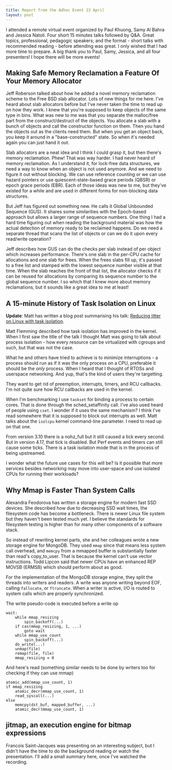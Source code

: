 ```yaml
---
title: Report from the Adhoc Event 23 April
layout: post
---
```

<!-- excerpt start -->
I attended a remote virtual event organized by Paul Khuong, Samy Al Bahra and
Jessica Natoli. Four short 15 minutes talks followed by Q&A. Great topics,
professional, pedagogic speakers; and the format - short talks with
recommended reading - before attending was great. I only wished that I had more
time to prepare. A big thank you to Paul, Samy, Jessica, and all four
presenters! I hope there will be more events!
<!-- excerpt end -->

## Making Safe Memory Reclamation a Feature Of Your Memory Allocator
Jeff Roberson talked about how he added a novel memory reclamation scheme to
the Free BSD slab allocator. Lots of new things for me here. I've heard about
slab allocators before but I've never taken the time to read up on how they
work. I knew that you're supposed to keep objects of the same type in bins.
What was new to me was that you separate the malloc/free part from the
construct/destruct of the objects. You allocate a slab with a bunch of objects
and call the constructor function on them. Then you hand the objects out as
the clients need them. But when you get an object back, you keep it around in
a "base-constructed" state. So when it's needed again you can just hand it out. 

Slab allocators are a neat idea and I think I could grasp it, but then there's
memory reclamation. Phew! That was way harder. I had never heard of memory
reclamation. As I understand it, for lock-free data structures, we need a way
to know when an object is not used anymore. And we need to figure it out without
blocking. We can use reference counting or we can use hazard pointers or  use
quiescent-state-based grace periods (QBSR) or epoch grace periods (EBR). Each of those ideas
was new to me, but they've existed for a  while and are used in different
forms for non-blocking data structures.

But Jeff has figured out something new. He calls it Global Unbounded Sequence
(GUS). It shares some similarities with the Epoch-based approach but allows a
larger range of sequence numbers. One thing I had a hard time figuring out when
reading the background material was how the actual detection of memory ready to
be reclaimed happens. Do we need a separate thread that scans the list of objects
or can we do it upon every read/write operation?

Jeff describes how GUS can do the checks per slab instead of per object which
increases performance. There's one slab in the per-CPU cache for allocations and
one slab for frees. When the frees slabs fill up, it's passed to a free list
and stamped with the lowest sequence number visible at that time. When the slab
reaches the front of that list, the allocator checks if it can be reused for
allocations by comparing its sequence number to the global sequence number. I so
which that I knew more about memory reclamations, but it sounds like a great idea
to me at least!

## A 15-minute History of Task Isolation on Linux

**Update**: Matt has written a blog post summarising his talk: [Reducing jitter on
Linux with task isolation](https://www.codeblueprint.co.uk/2020/05/03/reducing-jitter-on-linux-with-task-isolation.html).

Matt Flemming described how task isolation has improved in the kernel. When I
first saw the title of the talk I thought Matt was going to talk about process
isolation - how every resource can be virtualized with cgroups and such, but that
was not the case.

What he and others have tried to achieve is to minimize interruptions - a process
should run as if it was the only process on a CPU, preferable it should be
the *only* process. When I heard that I thought of RTOSs and userspace
networking. And yup, that's the kind of users they're targetting. 

They want to get rid of preemption, interrupts, timers, and RCU callbacks. I'm
not quite sure how RCU callbacks are used in the kernel.

When I'm benchmarking I use `taskset` for binding a process to certain cores.
That is done through the sched_setaffinity call. I've also used heard of people
using `cset`. I wonder if it uses the same mechanism? I think I've read somewhere
that it is supposed to block out interrupts as well. Matt talks about the `isolcpu`
kernel command-line parameter. I need to read up on that one.

From version 3.10 there is a nohz_full but it still caused a tick every second.
But in version 4.17, that tick is disabled. But Perf events and timers can still
cause some ticks. There is a task isolation mode that is in the process of
being upstreamed.

I wonder what the future use cases for this will be? Is it possible that more
services besides networking may move into user-space and use isolated CPUs for
running their workloads?

## Why Mmap is Faster Than System Calls
Alexandra Feodorova has written a storage engine for modern fast SSD devices.
She described how due to decreasing SSD wait times, the filesystem code has
become a bottleneck. There is newer Linux file system but they haven't been
tested much yet. I believe the standards for filesystem testing is higher than
for many other components of a software stack.

So instead of rewriting kernel parts, she and her colleagues wrote a new
storage engine for MongoDB. They used `mmap` since that means less system call
overhead, and `memcpy` from a mmapped buffer is substantially faster than read's
copy_to_user. That is because the kernel can't use vector instructions. Todd
Lipcon said that newer CPUs have an enhanced REP MOVSB (ERMSB) which
should perform about as good.

For the implementation of the MongoDB storage engine, they split the threads
into writers and readers. A write was anyone writing beyond EOF, calling
`fallocate`, or `ftruncate`. When a writer is active, I/O is routed to system calls
which are properly synchronized.

The write pseudo-code is executed before a write op
```
wait:
	while mmap_resizing
		spin_backoff(...)
	if cas(mmap_resizing, 1, ...)
		goto wait
	while mmap_use_count
		spin_backoff(...)
	do_write(...)
	unmap(file)
	remap(file, file)
	mmap_resizing = 0

```	
And here's read (something similar needs to be done by writers too for checking if they can use mmap)
```
atomic_add(mmap_use_count, 1)
if mmap_resizing
	atomic_decr(mmap_use_count, 1)
	read_syscall(...)
else
	memcpy(dst_buf, mapped_buffer, ...)
	atomic_decr(mmap_use_count, 1)

```


## jitmap, an execution engine for bitmap expressions
Francois Saint-Jacques was presenting on an interesting subject, but I didn't have the time to do the
background reading or watch the presentation. I'll add a small summary here, once I've watched the recording.
